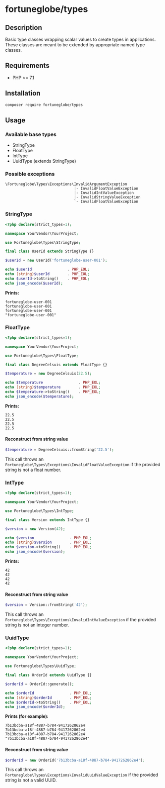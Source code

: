 # fortuneglobe/types

## Description

Basic type classes wrapping scalar values to create types in applications.
These classes are meant to be extended by appropriate named type classes.

## Requirements

* PHP >= 7.1

## Installation

```bash
composer require fortuneglobe/types
```

## Usage

### Available base types

* StringType
* FloatType
* IntType
* UuidType (extends StringType)

### Possible exceptions

```
\Fortuneglobe\Types\Exceptions\InvalidArgumentException
                               |- InvalidFloatValueException
                               |- InvalidIntValueException
                               |- InvalidStringValueException
                               `- InvalidFloatValueException
```
  

### StringType

```php
<?php declare(strict_types=1);

namespace YourVendor\YourProject;

use Fortuneglobe\Types\StringType;

final class UserId extends StringType {}

$userId = new UserId('fortuneglobe-user-001');

echo $userId                . PHP_EOL;
echo (string)$userId        . PHP_EOL;
echo $userId->toString()    . PHP_EOL;
echo json_encode($userId);
```

**Prints:**

```
fortuneglobe-user-001
fortuneglobe-user-001
fortuneglobe-user-001
"fortuneglobe-user-001"
```

### FloatType

```php
<?php declare(strict_types=1);

namespace YourVendor\YourProject;

use Fortuneglobe\Types\FloatType;

final class DegreeCelsuis extends FloatType {}

$temperature = new DegreeCelsuis(22.5);

echo $temperature                . PHP_EOL;
echo (string)$temperature        . PHP_EOL;
echo $temperature->toString()    . PHP_EOL;
echo json_encode($temperature);
```

**Prints:**

```
22.5
22.5
22.5
22.5
```

#### Reconstruct from string value
    
```php
$temperature = DegreeCelsuis::fromString('22.5');
``` 

This call throws an `Fortuneglobe\Types\Exceptions\InvalidFloatValueException` if the provided string is not a float number.

### IntType

```php
<?php declare(strict_types=1);

namespace YourVendor\YourProject;

use Fortuneglobe\Types\IntType;

final class Version extends IntType {}

$version = new Version(42);

echo $version                . PHP_EOL;
echo (string)$version        . PHP_EOL;
echo $version->toString()    . PHP_EOL;
echo json_encode($version);
```

**Prints:**

```
42
42
42
42
```

#### Reconstruct from string value
    
```php
$version = Version::fromString('42');
``` 

This call throws an `Fortuneglobe\Types\Exceptions\InvalidIntValueException` if the provided string is not an integer number.


### UuidType

```php
<?php declare(strict_types=1);

namespace YourVendor\YourProject;

use Fortuneglobe\Types\UuidType;

final class OrderId extends UuidType {}

$orderId = OrderId::generate();

echo $orderId                . PHP_EOL;
echo (string)$orderId        . PHP_EOL;
echo $orderId->toString()    . PHP_EOL;
echo json_encode($orderId);
```

**Prints (for example):**

```
7b13bcba-a18f-4887-b784-9417262862e4
7b13bcba-a18f-4887-b784-9417262862e4
7b13bcba-a18f-4887-b784-9417262862e4
"7b13bcba-a18f-4887-b784-9417262862e4"
```

#### Reconstruct from string value

```php
$orderId = new OrderId('7b13bcba-a18f-4887-b784-9417262862e4');
``` 

This call throws an `Fortuneglobe\Types\Exceptions\InvalidUuidValueException` if the provided string is not a valid UUID.
